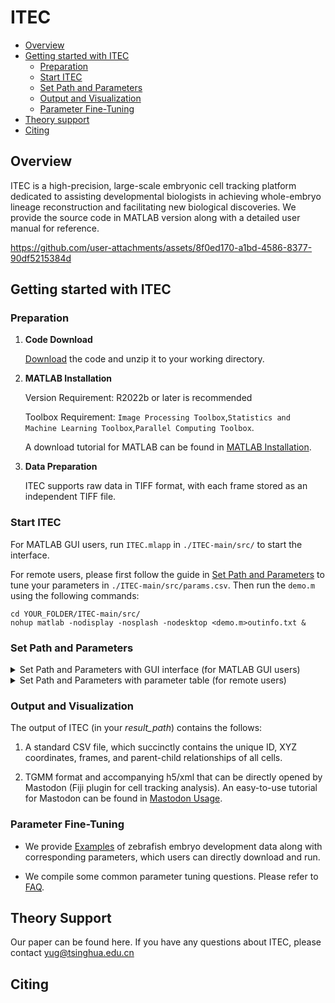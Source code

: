 # ITEC

* [Overview](#Overview)
* [Getting started with ITEC](#Getting-started-with-ITEC)
    * [Preparation](#Preparation)
    * [Start ITEC](#Start-ITEC)
    * [Set Path and Parameters](#Set-Path-and-Parameters)
    * [Output and Visualization](#Output-and-Visualization)
    * [Parameter Fine-Tuning](#Parameter-Fine-Tuning)
* [Theory support](#Theory-support)
* [Citing](#Citing)

## Overview

ITEC is a high-precision, large-scale embryonic cell tracking platform dedicated to assisting developmental biologists in achieving whole-embryo lineage reconstruction and facilitating new biological discoveries. We provide the source code in MATLAB version along with a detailed user manual for reference.



https://github.com/user-attachments/assets/8f0ed170-a1bd-4586-8377-90df5215384d




## Getting started with ITEC

### Preparation

1. **Code Download**

   [Download](https://github.com/yu-lab-vt/ITEC/archive/refs/heads/main.zip) the code and unzip it to your working directory.

2. **MATLAB Installation**

   Version Requirement: R2022b or later is recommended

   Toolbox Requirement:  `Image Processing Toolbox`,`Statistics and Machine Learning Toolbox`,`Parallel Computing Toolbox`.

   A download tutorial for MATLAB can be found in [MATLAB Installation](documents/MATLAB%20Installation.md).

4. **Data Preparation**

   ITEC supports raw data in TIFF format, with each frame stored as an independent TIFF file.

### Start ITEC

For MATLAB GUI users, run `ITEC.mlapp` in `./ITEC-main/src/` to start the interface.

For remote users, please first follow the guide in [Set Path and Parameters](#Set-Path-and-Parameters) to tune your parameters in `./ITEC-main/src/params.csv`. Then run the `demo.m` using the following commands:
   
```
cd YOUR_FOLDER/ITEC-main/src/ 
nohup matlab -nodisplay -nosplash -nodesktop <demo.m>outinfo.txt &
```

### Set Path and Parameters


<details id="Set-path-and-parameters-with-gui-interface">
<summary> Set Path and Parameters with GUI interface (for MATLAB GUI users) </summary>

#### 1. Import

   On the *Import* page, you can set the path to load your dataset and output tracking results. You may also set the frame range you want to analyze.   

   
   You may also import your .csv of parameters directly **if you have runned ITEC previously**. Click ‘I want to import parameters directly from a parameter file’ on the *import* page, and set the path to load the file. Path and parameters will be loaded automatically. Please refer to [Set Path and Parameters (with parameter table)](#Set-path-and-parameters-with-parameter-table) for their names in table.

   <img width="504" height="378" alt="幻灯片1" src="https://github.com/user-attachments/assets/ba514c31-9d37-469e-8200-35ca6bbcd061" />


#### 2. General Parameters

   ----------Resolution----------

   **z-x/y ratio** : the ratio of Z resolution OVER X/Y resolution. Z resolution refers to the distance between z-layers, and X/Y resolution refers to the distance between neighboring pixels. For example, if each pixel between x and y in a dataset represents 0.25 μm, and the distance between adjacent z-layers is 1 μm, then the z-x/y ratio should be set to 4. Most datasets are anisotropic, meaning the z-x/y ratio is usually greater than 1.

   **Cell size** : the volume range of cells, unit in voxels. The algorithm will not detect cells beyond that range, so generally a loose range is preferred.

   **Downsampling ratio** : the ratio of downsizing xy plane to speed up the processing. For example, a ratio of 2 will rescale a slice of 1920 \* 1080 to 960 \* 540. This ratio should be no more than z-x/y ratio to ensure detection performance.


   ----------Grayscale----------

   **Intensity upper bound** : Pixels whose grayscale is above that bound will be set to that bound to ensure the contrast between pixels. We recommend choosing the upper intensity quantile of cells as this bound.

   **Intensity lower bound** : Similar to the upper bound, the algorithm will reset pixels below that bound to 0 and further enhance contrast. We recommend setting the lower intensity quantile of the background region as this bound.

   **Background intensity** : a general threshold of the background grayscale. Cells with grayscale below the threshold won’t be detected.


   ----------Smoothing----------

   **Filter factor** : the standard deviation of the Gaussian filter used for smoothing. You can increase it to get more consistent segmentation. Usual range is [1, 5].
   

<img width="504" height="378" alt="幻灯片2" src="https://github.com/user-attachments/assets/b4b3067b-ee38-496d-8fa2-818feb3ced39" />

      

#### 3. Processing Parameters

   ----------Segmentation----------

   **Save visualization results** : flags whether to save the visualization results. The segmentation result of each frame will be saved as a TIFF file. You may choose no to speed up the process.

   **smFactor** : can increase it to prevent over-segmentation. Usual range is [0.2, 2].

   **curvesThres** : The threshold of detecting seeds for core regions, usually -5. If too many cells are detected, you should lower this value; if too few cells are detected, you should increase it (up to -3). 

   **foreThres** : The threshold of detecting boundaries, usually +3. Can be lowered to down to +1 to encourage boundary detection.

   **Intensity difference** : Usually 0. Can increase it to get better segmentation result given that the grayscale difference between the cells and background is distinct.
   
   

   ----------Tracking----------

   **maxIter** : The max number of iteration steps of error correction. Usually 3~5 is enough for convergence. Can increase it if results vary much with the iterations.

   **division factor** : The confidence level for division detection. Can increase it to detect more divisions. Usual range is [0.9, 1].

   **Save augmented seg. Results** : flags whether to save the segmentation results after error-correction-based tracking. Note that the error correction process may change the previous segmentation result to achieve better linkage.

   **Use motion flow estimation** : flags whether to apply motion flow methods during registration. The use of motion flow often achieves better results.

   **max distance** : a rough bound of the maximum displacement in pixels from frame t to t+1 (e.g. in division case, the displacement from the division spot to the location of a child in the next frame). It is used to exclude too far motion between frames. Usually 50 is fine. You may decrease it if you find some unreasonable linkages.
   

  <img width="504" height="378" alt="幻灯片3" src="https://github.com/user-attachments/assets/56efe5e7-1128-4c6e-8186-c85a224de0d4" />
  

   
#### 4. Start Tracking

   After you have set all the parameters, turn to the *Start Tracking* page. Click *save* button to save path and parameters above. Then click *Run* button to start ITEC!
   

  <img width="504" height="378" alt="幻灯片4" src="https://github.com/user-attachments/assets/84a1e7fd-9637-4dd1-b9bf-4590020d9b84" />
  


</details>

<details id="Set-path-and-parameters-with-parameter-table">
<summary> Set Path and Parameters with parameter table (for remote users) </summary>

#### 1. General Parameters

   <div>

   | Params | Name in UI | Descrption | Comments |
   | ---------- | -----------| ----------|---------|
   | *z\_resolution*   | z-x/y ratio | the ratio of Z resolution OVER X/Y resolution. Z resolution refers to the distance between Z layers, and X/Y resolution refers to the distance between neighbouring pixels | For example, if each pixel between x and y in a dataset represents 0.25 μm, and the distance between adjacent z-layers is 1 μm, then the z-x/y ratio should be set to 4. Most datasets are anisotropic, meaning the z-x/y ratio is usually greater than 1 |
   | *minSize* | Cell Size | the volume lower bound of cells, unit in voxels | The algorithm will not detect cells below that bound, so generally a loose threshold is preferred |
   | *maxSize* | Cell Size | the volume upper bound of cells, unit in voxels | The algorithm will not detect cells beyond that bound, so generally a loose threshold is preferred |
   | *xy_downSampleScale* | Downsampling ratio | the ratio of downsizing xy plane to speed up the processing | For example, a ratio of 2 will rescale a slice of 1920 * 1080 to 960 * 540. This ratio should be no more than z-x/y ratio to ensure detection performance. |
   | *scale\_term* | Intensity upper bound | Pixels whose grayscale is above that bound will be set to that bound to ensure the contrast between pixels | You can choose the upper intensity quantile as this bound |
   | *clipping* | Intensity lower bound | Similar to the upper bound, the algorithm will reset pixels below that bound to 0 and further enhance contrast | You can set the lower intensity quantile of the background region as this bound |
   | *bgIntensity* | Background intensity | a general threshold of the background grayscale. Cells with intensity below the threshold won’t be detected | You can use ImageJ to help you set an approximate value |
   | *filter\_sigma* | Filter factor | the standard deviation of the Gaussian filter used for smoothing. | You can increase it to get more consistent segmentation. Usual range is [1, 5] |
   
   </div>

#### 2. Segmentation Parameters
   
   <div>

   | Params | Name in UI | Descrption | Comments |
   | ---------- | -----------| ----------|---------|
   | *visualization*   | Save visualization results | flags whether to save the visualization results. The segmentation result of each frame will be saved as a TIFF file | You may choose no to speed up the process |
   | *smFactor* | smFactor | controls the power of segmentation | You can increase it to prevent over-segmentation. Usual range is [0.2, 2] |
   | *curvesThres* | curvesThres | The threshold of detecting seeds for core regions | Usually -5. If too many cells are detected, you should lower this value; if too few cells are detected, you should increase it (up to -3) |
   | *foreThres* | foreThres | The threshold of detecting boundaries | Usually +3. Can be lowered to down to 1 to encourage boundary detection |
   | *diffIntensity* | Intensity difference | controls segmentation based on intensity difference between the cells and background | Usually 0. Can increase it to get better segmentation results when the difference is distinct |
   
   </div>


#### 3. Tracking Parameters
   
   <div>

   | Params | Name in UI | Descrption | Comments |
   | ---------- | -----------| ----------|---------|
   | *maxIter*   | maxIter | The max number of iteration steps of error correction | Usually 3~5 is enough for convergence. Can increase it if results vary much with the iterations |
   | *division\_thres* | division factor | The confidence level for division detection | Can increase it to detect more divisions. Usual range is [0.9, 1] |
   | *saveAllResults* | Save augmented seg. Results | flags whether to save the segmentation results after error-correction-based tracking | Note that the error correction process may change the previous segmentation result to achieve better linkage |
   | *useMotionFlow* | Use motion flow estimation | flags whether to apply motion flow methods during registration | The use of motion flow often achieves better results |
   | *max\_dist* | max distance | a rough bound of the maximum displacement in pixels from frame t to t+1 | It is used to exclude too far motion between frames. Usually 50 is fine. You may decrease it if you find some unreasonable linkages |
   
   </div>

</details>

### Output and Visualization


   The output of ITEC (in your *result\_path*) contains the follows: 

   1. A standard CSV file, which succinctly contains the unique ID, XYZ coordinates, frames, and parent-child relationships of all cells.

   2. TGMM format and accompanying h5/xml that can be directly opened by Mastodon (Fiji plugin for cell tracking analysis). An easy-to-use tutorial for Mastodon can be found in [Mastodon Usage](documents/Mastodon%20Usage.md).



### Parameter Fine-Tuning

* We provide [Examples](examples/README.md) of zebrafish embryo development data along with corresponding parameters, which users can directly download and run.

* We compile some common parameter tuning questions. Please refer to [FAQ](documents/FAQ.md).

## Theory Support

   Our paper can be found here. If you have any questions about ITEC, please contact <yug@tsinghua.edu.cn>



## Citing
